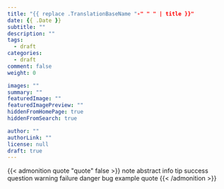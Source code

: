 ```yaml
---
title: "{{ replace .TranslationBaseName "-" " " | title }}"
date: {{ .Date }}
subtitle: ""
description: ""
tags:
  - draft
categories:
  - draft
comment: false
weight: 0

images: ""
summary: ""
featuredImage: ""
featuredImagePreview: ""
hiddenFromHomePage: true
hiddenFromSearch: true

author: ""
authorLink: ""
license: null
draft: true
---
```


{{< admonition quote "quote" false >}}
note abstract info tip success question warning failure danger bug example quote 
{{< /admonition >}}

<!--more-->
